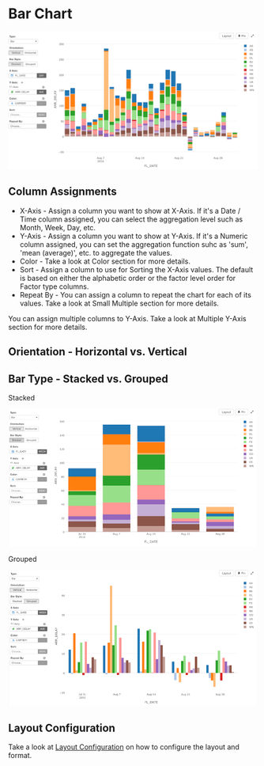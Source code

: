 # Bar Chart

![](images/bar.png)

## Column Assignments

* X-Axis - Assign a column you want to show at X-Axis. If it's a Date / Time column assigned, you can select the aggregation level such as Month, Week, Day, etc.
* Y-Axis - Assign a column you want to show at Y-Axis. If it's a Numeric column assigned, you can set the aggregation function suhc as 'sum', 'mean (average)', etc. to aggregate the values.
* Color - Take a look at Color section for more details.
* Sort - Assign a column to use for Sorting the X-Axis values. The default is based on either the alphabetic order or the factor level order for Factor type columns.
* Repeat By - You can assign a column to repeat the chart for each of its values. Take a look at Small Multiple section for more details.

You can assign multiple columns to Y-Axis. Take a look at Multiple Y-Axis section for more details.

## Orientation - Horizontal vs. Vertical


## Bar Type - Stacked vs. Grouped

Stacked

![](images/bar-stacked.png)

Grouped

![](images/bar-grouped.png)

## Layout Configuration

Take a look at [Layout Configuration](viz/layout.md) on how to configure the layout and format. 
